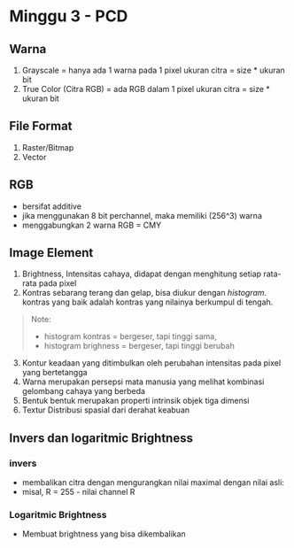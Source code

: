 # Minggu 3 - PCD

## Warna
1. Grayscale = hanya ada 1 warna pada 1 pixel
   ukuran citra = size * ukuran bit
2. True Color (Citra RGB) = ada RGB dalam 1 pixel
   ukuran citra = size * ukuran bit

## File Format
1. Raster/Bitmap
2. Vector

## RGB
- bersifat additive
- jika menggunakan 8 bit perchannel, maka memiliki (256^3) warna
- menggabungkan 2 warna RGB = CMY

## Image Element
1. Brightness,
   Intensitas cahaya, didapat dengan menghitung setiap rata-rata pada pixel
2. Kontras
   sebarang terang dan gelap, bisa diukur dengan *histogram*. kontras yang baik adalah kontras yang nilainya berkumpul di tengah.

> Note:
> - histogram kontras = bergeser, tapi tinggi sama,
> - histogram brighness = bergeser, tapi tinggi berubah
> 
3. Kontur
   keadaan yang ditimbulkan oleh perubahan intensitas pada pixel yang bertetangga
4.  Warna
   merupakan persepsi mata manusia yang melihat kombinasi gelombang cahaya yang berbeda
5. Bentuk 
   bentuk merupakan properti intrinsik objek tiga dimensi
6. Textur
   Distribusi spasial dari derahat keabuan

## Invers dan logaritmic Brightness
### invers
- membalikan citra dengan mengurangkan nilai maximal dengan nilai asli:
- misal, R = 255 - nilai channel R

### Logaritmic Brightness
- Membuat brightness yang bisa dikembalikan